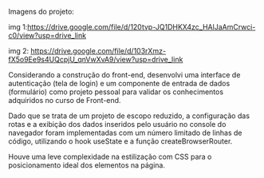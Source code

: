 
Imagens do projeto:

img 1:https://drive.google.com/file/d/120tvp-JQ1DHKX4zc_HAlJaAmCrwci-c0/view?usp=drive_link

img 2:  https://drive.google.com/file/d/103rXmz-fX5o9Ee9s4UQcpjU_qnVwXvA9/view?usp=drive_link


Considerando a construção do front-end, desenvolvi uma interface de autenticação (tela de login) e um componente de entrada de dados (formulário) como projeto pessoal para validar os conhecimentos adquiridos no curso de Front-end.

Dado que se trata de um projeto de escopo reduzido, a configuração das rotas e a exibição dos dados inseridos pelo usuário no console do navegador foram implementadas com um número limitado de linhas de código, utilizando o hook useState e a função createBrowserRouter.

Houve uma leve complexidade na estilização com CSS para o posicionamento ideal dos elementos na página.
